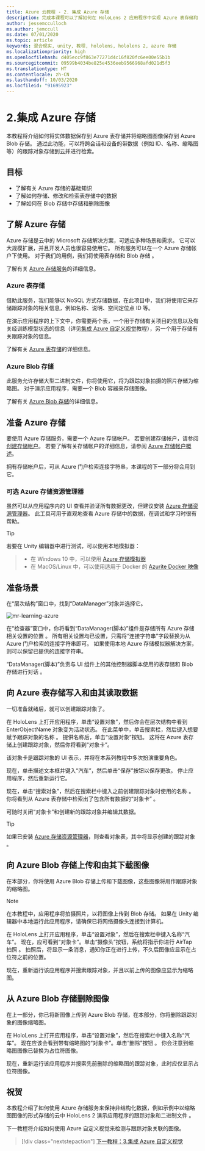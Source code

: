 ```yaml
---
title: Azure 云教程 - 2. 集成 Azure 存储
description: 完成本课程可以了解如何在 HoloLens 2 应用程序中实现 Azure 表存储和 Azure Blob 存储。
author: jessemcculloch
ms.author: jemccull
ms.date: 07/01/2020
ms.topic: article
keywords: 混合现实, unity, 教程, hololens, hololens 2, azure 存储
ms.localizationpriority: high
ms.openlocfilehash: d405ecc9f863e77271d4c16f820fc6ee00e55b1b
ms.sourcegitcommit: 09599b4034be825e4536eeb9566968afd021d5f3
ms.translationtype: HT
ms.contentlocale: zh-CN
ms.lasthandoff: 10/03/2020
ms.locfileid: "91695923"
---
```

# <a name="2-integrating-azure-storage"></a>2.集成 Azure 存储

本教程将介绍如何将实体数据保存到 Azure 表存储并将缩略图图像保存到 Azure Blob 存储。 通过此功能，可以将跨会话和设备的带数据（例如 ID、名称、缩略图等）的跟踪对象存储到云并进行检索。

## <a name="objectives"></a>目标

* 了解有关 Azure 存储的基础知识
* 了解如何存储、修改和检索表存储中的数据
* 了解如何在 Blob 存储中存储和删除图像

## <a name="understanding-azure-storage"></a>了解 Azure 存储

Azure 存储是云中的 Microsoft 存储解决方案，可适应多种场景和需求。 它可以大规模扩展，并且开发人员也很容易使用它。 所有服务可以在一个 Azure 存储帐户下使用。 对于我们的用例，我们将使用表存储和 Blob 存储 。

了解有关 [Azure 存储服务](https://docs.microsoft.com/azure/storage/blobs/storage-blobs-overview)的详细信息。

### <a name="azure-table-storage"></a>Azure 表存储

借助此服务，我们能够以 NoSQL 方式存储数据，在此项目中，我们将使用它来存储跟踪对象的相关信息，例如名称、说明、空间定位点 ID 等。

在演示应用程序的上下文中，你需要两个表，一个用于存储有关项目的信息以及有关经训练模型状态的信息（详见[集成 Azure 自定义视觉](mr-learning-azure-03.md)教程），另一个用于存储有关跟踪对象的信息。

了解有关 [Azure 表存储](https://docs.microsoft.com/azure/storage/tables/table-storage-overview)的详细信息。

### <a name="azure-blob-storage"></a>Azure Blob 存储

此服务允许存储大型二进制文件，你将使用它，将为跟踪对象拍摄的照片存储为缩略图。
对于演示应用程序，需要一个 Blob 容器来存储图像。

了解有关 [Azure Blob 存储](https://docs.microsoft.com/azure/storage/blobs/storage-blobs-introduction)的详细信息。

## <a name="preparing-azure-storage"></a>准备 Azure 存储

要使用 Azure 存储服务，需要一个 Azure 存储帐户。 若要创建存储帐户，请参阅[创建存储帐户](https://docs.microsoft.com/azure/storage/common/storage-account-create?tabs=azure-portal)。 若要了解有关存储帐户的详细信息，请参阅 [Azure 存储帐户概述](https://docs.microsoft.com/azure/storage/common/storage-account-overview)。

拥有存储帐户后，可从 Azure 门户检索连接字符串，本课程的下一部分将会用到它。

### <a name="optional-azure-storage-explorer"></a>可选 Azure 存储资源管理器

虽然可以从应用程序内的 UI 查看并验证所有数据更改，但建议安装 [Azure 存储资源管理器](https://azure.microsoft.com/features/storage-explorer/)。 此工具可用于直观地查看 Azure 存储中的数据，在调试和学习时很有帮助。

> [!TIP]
> 若要在 Unity 编辑器中进行测试，可以使用本地模拟器：

> * 在 Windows 10 中，可以使用 [Azure 存储模拟器](https://docs.microsoft.com/azure/storage/common/storage-use-emulator)
> * 在 MacOS/Linux 中，可以使用适用于 Docker 的 [Azurite Docker 映像](https://hub.docker.com/_/microsoft-azure-storage-azurite)

## <a name="preparing-the-scene"></a>准备场景

在“层次结构”窗口中，找到“DataManager”对象并选择它。

![mr-learning-azure](images/mr-learning-azure/tutorial2-section4-step1-1.png)

在“检查器”窗口中，你将看到“DataManager(脚本)”组件是存储所有 Azure 存储相关设置的位置 。 所有相关设置均已设置，只需将“连接字符串”字段替换为从 Azure 门户检索的连接字符串即可。 如果使用本地 Azure 存储模拟器解决方案，则可以保留已提供的连接字符串。

“DataManager(脚本)”负责与 UI 组件上的其他控制器脚本使用的表存储和 Blob 存储进行对话  。

## <a name="writing-and-reading-data-from-azure-table-storage"></a>向 Azure 表存储写入和由其读取数据

一切准备就绪后，就可以创建跟踪对象了。

在 HoloLens 上打开应用程序，单击“设置对象”，然后你会在层次结构中看到 EnterObjectName 对象变为活动状态。 在此菜单中，单击搜索栏，然后键入想要赋予跟踪对象的名称 。 提供名称后，单击“设置对象”按钮。 这将在 Azure 表存储上创建跟踪对象，然后你将看到“对象卡”。

该对象卡是跟踪对象的 UI 表示，并将在本系列教程中多次扮演重要角色。

现在，单击描述文本框并键入“汽车”，然后单击“保存”按钮以保存更改。 停止应用程序，然后重新运行它。

现在，单击“搜索对象”，然后在搜索栏中键入之前创建跟踪对象时使用的名称 。 你将看到从 Azure 表存储中检索出了包含所有数据的“对象卡” 。

可随时关闭“对象卡”和创建新的跟踪对象并编辑其数据。

> [!TIP]
> 如果已安装 [Azure 存储资源管理器](https://azure.microsoft.com/features/storage-explorer/)，则查看对象表，其中将显示创建的跟踪对象 。

## <a name="uploading-and-download-image-from-azure-blob-storage"></a>向 Azure Blob 存储上传和由其下载图像

在本部分，你将使用 Azure Blob 存储上传和下载图像，这些图像将用作跟踪对象的缩略图。

> [!NOTE]
> 在本教程中，应用程序将拍摄照片，以将图像上传到 Blob 存储。 如果在 Unity 编辑器中本地运行此应用程序，请确保已将网络摄像头连接到计算机。

在 HoloLens 上打开应用程序，单击“设置对象”，然后在搜索栏中键入名称“汽车”。 现在，应可看到“对象卡”。单击“摄像头”按钮，系统将指示你进行 AirTap 拍照 。 拍照后，将显示一条消息，通知你正在进行上传，不久后图像应显示在占位符之前的位置。

现在，重新运行该应用程序并搜索跟踪对象，并且以前上传的图像应显示为缩略图。

## <a name="deleting-image-from-azure-blob-storage"></a>从 Azure Blob 存储删除图像

在上一部分，你已将新图像上传到 Azure Blob 存储，在本部分，你将删除跟踪对象的图像缩略图。

在 HoloLens 上打开应用程序，单击“设置对象”，然后在搜索栏中键入名称“汽车”。 现在应该会看到带有缩略图的“对象卡”。单击“删除”按钮 。 你会注意到缩略图图像已替换为占位符图像。

现在，重新运行该应用程序并搜索先前删除的缩略图的跟踪对象，此时应仅显示占位符图像。

## <a name="congratulations"></a>祝贺

本教程介绍了如何使用 Azure 存储服务来保持非结构化数据，例如示例中以缩略图图像的形式存储的云中 HoloLens 2 演示应用程序的跟踪对象和二进制文件 。

下一教程将介绍如何使用 Azure 自定义视觉来检测与跟踪对象关联的图像。

> [!div class="nextstepaction"]
> [下一教程：3.集成 Azure 自定义视觉](mr-learning-azure-03.md)
